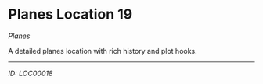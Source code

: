 # Planes Location 19

*Planes*

A detailed planes location with rich history and plot hooks.

---
*ID: LOC00018*